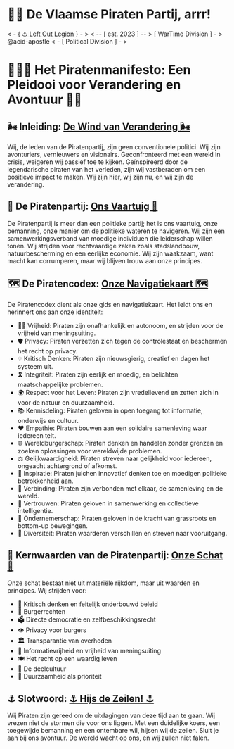# 🏴‍☠️ De Vlaamse Piraten Partij, arrr!
&lt; - { [⚓ Left Out Legion](https://github.com/b-truyens/Left-Out-Legion) } - > &lt; -- [ est. 2023 ] -- >  [ WarTime Division ] - >  @acid-apostle &lt; - [ Political Division ] - >



# 🏴‍☠️⚓ Het Piratenmanifesto: Een Pleidooi voor Verandering en Avontuur 🏴‍☠️

## 🌬️ Inleiding: [De Wind van Verandering 🌬️](Docs/Inleiding.md)
Wij, de leden van de Piratenpartij, zijn geen conventionele politici. Wij zijn avonturiers, vernieuwers en visionairs. Geconfronteerd met een wereld in crisis, weigeren wij passief toe te kijken. Geïnspireerd door de legendarische piraten van het verleden, zijn wij vastberaden om een positieve impact te maken. Wij zijn hier, wij zijn nu, en wij zijn de verandering.

## 🚢 De Piratenpartij: [Ons Vaartuig 🚢](Docs/Piratenpartij.md)
De Piratenpartij is meer dan een politieke partij; het is ons vaartuig, onze bemanning, onze manier om de politieke wateren te navigeren. Wij zijn een samenwerkingsverband van moedige individuen die leiderschap willen tonen. Wij strijden voor rechtvaardige zaken zoals stadslandbouw, natuurbescherming en een eerlijke economie. Wij zijn waakzaam, want macht kan corrumperen, maar wij blijven trouw aan onze principes.

## 🗺️ De Piratencodex: [Onze Navigatiekaart 🗺️](Docs/Piratencodex.md)
De Piratencodex dient als onze gids en navigatiekaart. Het leidt ons en herinnert ons aan onze identiteit:
- 🏴‍☠️ Vrijheid: Piraten zijn onafhankelijk en autonoom, en strijden voor de vrijheid van meningsuiting.
- 🛡️ Privacy: Piraten verzetten zich tegen de controlestaat en beschermen het recht op privacy.
- 💡 Kritisch Denken: Piraten zijn nieuwsgierig, creatief en dagen het systeem uit.
- 🎗️ Integriteit: Piraten zijn eerlijk en moedig, en belichten maatschappelijke problemen.
- 🌍 Respect voor het Leven: Piraten zijn vredelievend en zetten zich in voor de natuur en duurzaamheid.
- 📚 Kennisdeling: Piraten geloven in open toegang tot informatie, onderwijs en cultuur.
- ❤️ Empathie: Piraten bouwen aan een solidaire samenleving waar iedereen telt.
- 🌐 Wereldburgerschap: Piraten denken en handelen zonder grenzen en zoeken oplossingen voor wereldwijde problemen.
- ⚖️ Gelijkwaardigheid: Piraten streven naar gelijkheid voor iedereen, ongeacht achtergrond of afkomst.
- 🎉 Inspiratie: Piraten juichen innovatief denken toe en moedigen politieke betrokkenheid aan.
- 🤝 Verbinding: Piraten zijn verbonden met elkaar, de samenleving en de wereld.
- 🤲 Vertrouwen: Piraten geloven in samenwerking en collectieve intelligentie.
- 🌱 Ondernemerschap: Piraten geloven in de kracht van grassroots en bottom-up bewegingen.
- 🌈 Diversiteit: Piraten waarderen verschillen en streven naar vooruitgang.

## 💎 Kernwaarden van de Piratenpartij: [Onze Schat 💎](Docs/Kernwaarden.md)
Onze schat bestaat niet uit materiële rijkdom, maar uit waarden en principes. Wij strijden voor:
- 🧠 Kritisch denken en feitelijk onderbouwd beleid
- 🗽 Burgerrechten
- 🗳️ Directe democratie en zelfbeschikkingsrecht
- 👁️ Privacy voor burgers
- 🏛️ Transparantie van overheden
- 📢 Informatievrijheid en vrijheid van meningsuiting
- 🍽️ Het recht op een waardig leven
- 🔄 De deelcultuur
- 🌿 Duurzaamheid als prioriteit

## ⚓ Slotwoord: [⚓ Hijs de Zeilen! ⚓](Docs/Slotwoord.md)
Wij Piraten zijn gereed om de uitdagingen van deze tijd aan te gaan. Wij vrezen niet de stormen die voor ons liggen. Met een duidelijke koers, een toegewijde bemanning en een ontembare wil, hijsen wij de zeilen. Sluit je aan bij ons avontuur. De wereld wacht op ons, en wij zullen niet falen.
